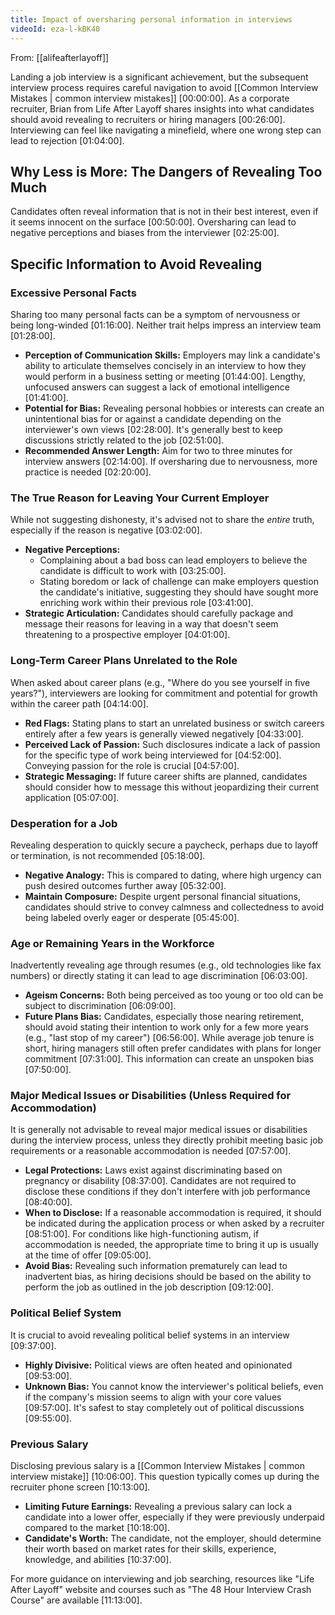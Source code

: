 ```yaml
---
title: Impact of oversharing personal information in interviews
videoId: eza-l-kBK40
---
```


From: [[alifeafterlayoff]] <br/> 

Landing a job interview is a significant achievement, but the subsequent interview process requires careful navigation to avoid [[Common Interview Mistakes | common interview mistakes]] <a class="yt-timestamp" data-t="00:00:00">[00:00:00]</a>. As a corporate recruiter, Brian from Life After Layoff shares insights into what candidates should avoid revealing to recruiters or hiring managers <a class="yt-timestamp" data-t="00:26:00">[00:26:00]</a>. Interviewing can feel like navigating a minefield, where one wrong step can lead to rejection <a class="yt-timestamp" data-t="01:04:00">[01:04:00]</a>.

## Why Less is More: The Dangers of Revealing Too Much

Candidates often reveal information that is not in their best interest, even if it seems innocent on the surface <a class="yt-timestamp" data-t="00:50:00">[00:50:00]</a>. Oversharing can lead to negative perceptions and biases from the interviewer <a class="yt-timestamp" data-t="02:25:00">[02:25:00]</a>.

## Specific Information to Avoid Revealing

### Excessive Personal Facts
Sharing too many personal facts can be a symptom of nervousness or being long-winded <a class="yt-timestamp" data-t="01:16:00">[01:16:00]</a>. Neither trait helps impress an interview team <a class="yt-timestamp" data-t="01:28:00">[01:28:00]</a>.
*   **Perception of Communication Skills:** Employers may link a candidate's ability to articulate themselves concisely in an interview to how they would perform in a business setting or meeting <a class="yt-timestamp" data-t="01:44:00">[01:44:00]</a>. Lengthy, unfocused answers can suggest a lack of emotional intelligence <a class="yt-timestamp" data-t="01:41:00">[01:41:00]</a>.
*   **Potential for Bias:** Revealing personal hobbies or interests can create an unintentional bias for or against a candidate depending on the interviewer's own views <a class="yt-timestamp" data-t="02:28:00">[02:28:00]</a>. It's generally best to keep discussions strictly related to the job <a class="yt-timestamp" data-t="02:51:00">[02:51:00]</a>.
*   **Recommended Answer Length:** Aim for two to three minutes for interview answers <a class="yt-timestamp" data-t="02:14:00">[02:14:00]</a>. If oversharing due to nervousness, more practice is needed <a class="yt-timestamp" data-t="02:20:00">[02:20:00]</a>.

### The True Reason for Leaving Your Current Employer
While not suggesting dishonesty, it's advised not to share the *entire* truth, especially if the reason is negative <a class="yt-timestamp" data-t="03:02:00">[03:02:00]</a>.
*   **Negative Perceptions:**
    *   Complaining about a bad boss can lead employers to believe the candidate is difficult to work with <a class="yt-timestamp" data-t="03:25:00">[03:25:00]</a>.
    *   Stating boredom or lack of challenge can make employers question the candidate's initiative, suggesting they should have sought more enriching work within their previous role <a class="yt-timestamp" data-t="03:41:00">[03:41:00]</a>.
*   **Strategic Articulation:** Candidates should carefully package and message their reasons for leaving in a way that doesn't seem threatening to a prospective employer <a class="yt-timestamp" data-t="04:01:00">[04:01:00]</a>.

### Long-Term Career Plans Unrelated to the Role
When asked about career plans (e.g., "Where do you see yourself in five years?"), interviewers are looking for commitment and potential for growth within the career path <a class="yt-timestamp" data-t="04:14:00">[04:14:00]</a>.
*   **Red Flags:** Stating plans to start an unrelated business or switch careers entirely after a few years is generally viewed negatively <a class="yt-timestamp" data-t="04:33:00">[04:33:00]</a>.
*   **Perceived Lack of Passion:** Such disclosures indicate a lack of passion for the specific type of work being interviewed for <a class="yt-timestamp" data-t="04:52:00">[04:52:00]</a>. Conveying passion for the role is crucial <a class="yt-timestamp" data-t="04:57:00">[04:57:00]</a>.
*   **Strategic Messaging:** If future career shifts are planned, candidates should consider how to message this without jeopardizing their current application <a class="yt-timestamp" data-t="05:07:00">[05:07:00]</a>.

### Desperation for a Job
Revealing desperation to quickly secure a paycheck, perhaps due to layoff or termination, is not recommended <a class="yt-timestamp" data-t="05:18:00">[05:18:00]</a>.
*   **Negative Analogy:** This is compared to dating, where high urgency can push desired outcomes further away <a class="yt-timestamp" data-t="05:32:00">[05:32:00]</a>.
*   **Maintain Composure:** Despite urgent personal financial situations, candidates should strive to convey calmness and collectedness to avoid being labeled overly eager or desperate <a class="yt-timestamp" data-t="05:45:00">[05:45:00]</a>.

### Age or Remaining Years in the Workforce
Inadvertently revealing age through resumes (e.g., old technologies like fax numbers) or directly stating it can lead to age discrimination <a class="yt-timestamp" data-t="06:03:00">[06:03:00]</a>.
*   **Ageism Concerns:** Both being perceived as too young or too old can be subject to discrimination <a class="yt-timestamp" data-t="06:09:00">[06:09:00]</a>.
*   **Future Plans Bias:** Candidates, especially those nearing retirement, should avoid stating their intention to work only for a few more years (e.g., "last stop of my career") <a class="yt-timestamp" data-t="06:56:00">[06:56:00]</a>. While average job tenure is short, hiring managers still often prefer candidates with plans for longer commitment <a class="yt-timestamp" data-t="07:31:00">[07:31:00]</a>. This information can create an unspoken bias <a class="yt-timestamp" data-t="07:50:00">[07:50:00]</a>.

### Major Medical Issues or Disabilities (Unless Required for Accommodation)
It is generally not advisable to reveal major medical issues or disabilities during the interview process, unless they directly prohibit meeting basic job requirements or a reasonable accommodation is needed <a class="yt-timestamp" data-t="07:57:00">[07:57:00]</a>.
*   **Legal Protections:** Laws exist against discriminating based on pregnancy or disability <a class="yt-timestamp" data-t="08:37:00">[08:37:00]</a>. Candidates are not required to disclose these conditions if they don't interfere with job performance <a class="yt-timestamp" data-t="08:40:00">[08:40:00]</a>.
*   **When to Disclose:** If a reasonable accommodation is required, it should be indicated during the application process or when asked by a recruiter <a class="yt-timestamp" data-t="08:51:00">[08:51:00]</a>. For conditions like high-functioning autism, if accommodation is needed, the appropriate time to bring it up is usually at the time of offer <a class="yt-timestamp" data-t="09:05:00">[09:05:00]</a>.
*   **Avoid Bias:** Revealing such information prematurely can lead to inadvertent bias, as hiring decisions should be based on the ability to perform the job as outlined in the job description <a class="yt-timestamp" data-t="09:12:00">[09:12:00]</a>.

### Political Belief System
It is crucial to avoid revealing political belief systems in an interview <a class="yt-timestamp" data-t="09:37:00">[09:37:00]</a>.
*   **Highly Divisive:** Political views are often heated and opinionated <a class="yt-timestamp" data-t="09:53:00">[09:53:00]</a>.
*   **Unknown Bias:** You cannot know the interviewer's political beliefs, even if the company's mission seems to align with your core values <a class="yt-timestamp" data-t="09:57:00">[09:57:00]</a>. It's safest to stay completely out of political discussions <a class="yt-timestamp" data-t="09:55:00">[09:55:00]</a>.

### Previous Salary
Disclosing previous salary is a [[Common Interview Mistakes | common interview mistake]] <a class="yt-timestamp" data-t="10:06:00">[10:06:00]</a>. This question typically comes up during the recruiter phone screen <a class="yt-timestamp" data-t="10:13:00">[10:13:00]</a>.
*   **Limiting Future Earnings:** Revealing a previous salary can lock a candidate into a lower offer, especially if they were previously underpaid compared to the market <a class="yt-timestamp" data-t="10:18:00">[10:18:00]</a>.
*   **Candidate's Worth:** The candidate, not the employer, should determine their worth based on market rates for their skills, experience, knowledge, and abilities <a class="yt-timestamp" data-t="10:37:00">[10:37:00]</a>.

For more guidance on interviewing and job searching, resources like "Life After Layoff" website and courses such as "The 48 Hour Interview Crash Course" are available <a class="yt-timestamp" data-t="11:13:00">[11:13:00]</a>.